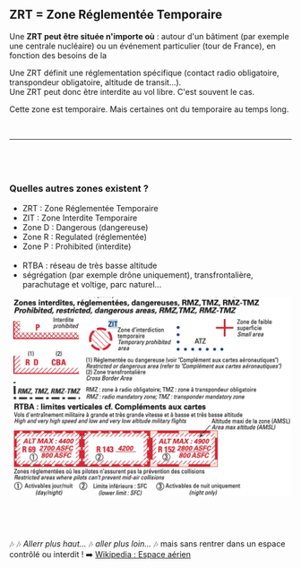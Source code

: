 [comment]: # (S111V)
[comment]: # (Où peut être située une ZRT ? Uniquement en espace militaire-6 Uniquement en bordure d’un aérodrome-6 N’importe où)


## ZRT = **Zone Réglementée Temporaire**

Une **ZRT peut être située n'importe où** : autour d'un bâtiment (par exemple une centrale nucléaire) ou un événement particulier (tour de France), en fonction des besoins de la 


Une ZRT définit une réglementation spécifique (contact radio obligatoire, transpondeur obligatoire, altitude de transit…).  
Une ZRT peut donc être interdite au vol libre. C'est souvent le cas.

Cette zone est temporaire. Mais certaines ont du temporaire au temps long.

<br>
<hr>


##  

### Quelles autres zones existent ?


- ZRT : Zone Réglementée Temporaire
- ZIT : Zone Interdite Temporaire
- Zone D : Dangerous (dangereuse)
- Zone R : Regulated (réglementée)
- Zone P : Prohibited (interdite)<br><br>
- RTBA : réseau de très basse altitude
- ségrégation (par exemple drône uniquement), transfrontalière, parachutage et voltige, parc naturel...

![](zones.jpg)

##  

🎶 🎶 *Allerr plus haut...* 🎶 *aller plus loin...* 🎶 mais sans rentrer dans un espace contrôlé ou interdit ! ➡️ 
[Wikipedia : Espace aérien](https://fr.wikipedia.org/wiki/Espace_aérien)



